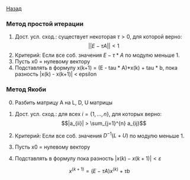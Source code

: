 [Назад](../ReadMe.md)
### Метод простой итерации
1. Дост. усл. сход.: существует некоторая $\tau>0$, для которой верно:
$$||E - \tau A|| < 1$$
2. Критерий: Если все соб. значения $E - \tau * A$ по модулю меньше 1.
3. Пусть x0 = нулевому вектору
4. Подставлять в формулу x(k+1) =  (E - tau * A)*x(k) + tau * b, пока разность |x(k) - x(k+1)| < epsilon



### Метод Якоби
0. Разбить матрицу A на L, D, U матрицы
1. Дост. усл. сход.: для всех $i=\{1, ..., n\}$, для которых верно:
$$|a_{ii}| > \sum_{j=1}^{n} a_{ij}$$

2. Критерий: Если все соб. значения $D^{-1}(L + U)$ по модулю меньше 1.
3. Пусть x0 = нулевому вектору
4. Подставлять в формулу пока разность $|x(k) - x(k+1)| < \varepsilon$

$$x^{(k+1)} =  (E - \tau A)x^{(k)} + \tau b $$ 

